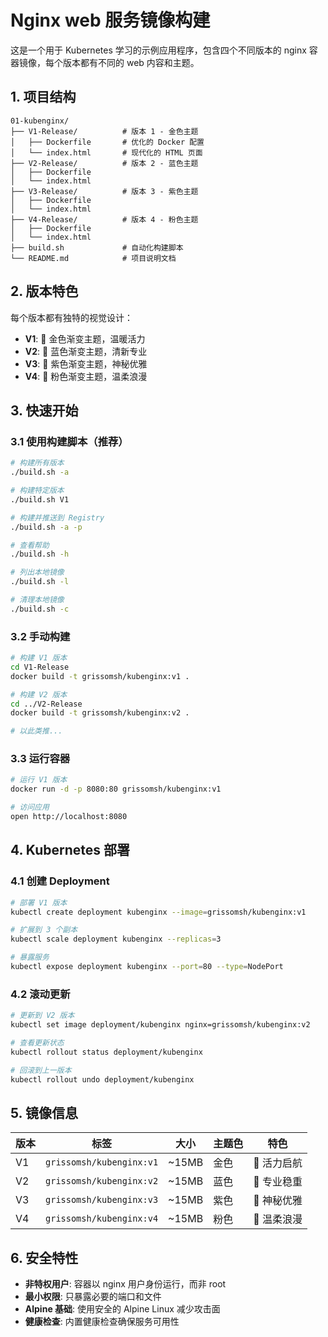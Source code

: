 # Nginx web 服务镜像构建

这是一个用于 Kubernetes 学习的示例应用程序，包含四个不同版本的 nginx 容器镜像，每个版本都有不同的 web 内容和主题。

## 1. 项目结构

```text
01-kubenginx/
├── V1-Release/          # 版本 1 - 金色主题
│   ├── Dockerfile       # 优化的 Docker 配置
│   └── index.html       # 现代化的 HTML 页面
├── V2-Release/          # 版本 2 - 蓝色主题
│   ├── Dockerfile
│   └── index.html
├── V3-Release/          # 版本 3 - 紫色主题
│   ├── Dockerfile
│   └── index.html
├── V4-Release/          # 版本 4 - 粉色主题
│   ├── Dockerfile
│   └── index.html
├── build.sh             # 自动化构建脚本
└── README.md            # 项目说明文档
```

## 2. 版本特色

每个版本都有独特的视觉设计：

- **V1**: 🚀 金色渐变主题，温暖活力
- **V2**: 🌊 蓝色渐变主题，清新专业
- **V3**: 🔮 紫色渐变主题，神秘优雅
- **V4**: 🌸 粉色渐变主题，温柔浪漫

## 3. 快速开始

### 3.1 使用构建脚本（推荐）

```bash
# 构建所有版本
./build.sh -a

# 构建特定版本
./build.sh V1

# 构建并推送到 Registry
./build.sh -a -p

# 查看帮助
./build.sh -h

# 列出本地镜像
./build.sh -l

# 清理本地镜像
./build.sh -c
```

### 3.2 手动构建

```bash
# 构建 V1 版本
cd V1-Release
docker build -t grissomsh/kubenginx:v1 .

# 构建 V2 版本
cd ../V2-Release
docker build -t grissomsh/kubenginx:v2 .

# 以此类推...
```

### 3.3 运行容器

```bash
# 运行 V1 版本
docker run -d -p 8080:80 grissomsh/kubenginx:v1

# 访问应用
open http://localhost:8080
```

## 4. Kubernetes 部署

### 4.1 创建 Deployment

```bash
# 部署 V1 版本
kubectl create deployment kubenginx --image=grissomsh/kubenginx:v1

# 扩展到 3 个副本
kubectl scale deployment kubenginx --replicas=3

# 暴露服务
kubectl expose deployment kubenginx --port=80 --type=NodePort
```

### 4.2 滚动更新

```bash
# 更新到 V2 版本
kubectl set image deployment/kubenginx nginx=grissomsh/kubenginx:v2

# 查看更新状态
kubectl rollout status deployment/kubenginx

# 回滚到上一版本
kubectl rollout undo deployment/kubenginx
```

## 5. 镜像信息

| 版本 | 标签 | 大小 | 主题色 | 特色 |
|------|------|------|--------|------|
| V1 | `grissomsh/kubenginx:v1` | ~15MB | 金色 | 🚀 活力启航 |
| V2 | `grissomsh/kubenginx:v2` | ~15MB | 蓝色 | 🌊 专业稳重 |
| V3 | `grissomsh/kubenginx:v3` | ~15MB | 紫色 | 🔮 神秘优雅 |
| V4 | `grissomsh/kubenginx:v4` | ~15MB | 粉色 | 🌸 温柔浪漫 |

## 6. 安全特性

- **非特权用户**: 容器以 nginx 用户身份运行，而非 root
- **最小权限**: 只暴露必要的端口和文件
- **Alpine 基础**: 使用安全的 Alpine Linux 减少攻击面
- **健康检查**: 内置健康检查确保服务可用性
